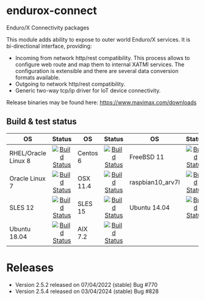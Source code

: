 # endurox-connect
Enduro/X Connectivity packages

This module adds ability to expose to outer world Enduro/X services. It is bi-directional interface, providing:

* Incoming from network http/rest compatibility. This process allows to configure web route and map them to internal XATMI services. The configuration is extensible and there are several data conversion formats available.
* Outgoing to network http/rest compatibility.
* Generic two-way tcp/ip driver for IoT device connectivity.

Release binaries may be found here: https://www.mavimax.com/downloads

## Build & test status

| OS   |      Status      | OS       |      Status   |OS       |      Status   |
|----------|:-------------:|----------|:-------------:|----------|:-------------:|
|RHEL/Oracle Linux 8| [![Build Status](http://www.silodev.com:9090/jenkins/buildStatus/icon?job=endurox-connect-ol8)](http://www.silodev.com:9090/jenkins/job/endurox-connect-ol8/) | Centos 6|[![Build Status](http://www.silodev.com:9090/jenkins/buildStatus/icon?job=endurox-connect-centos6)](http://www.silodev.com:9090/jenkins/job/endurox-connect-centos6/)|FreeBSD 11|[![Build Status](http://www.silodev.com:9090/jenkins/buildStatus/icon?job=endurox-connect-freebsd11)](http://www.silodev.com:9090/jenkins/job/endurox-connect-freebsd11/)|
|Oracle Linux 7|[![Build Status](http://www.silodev.com:9090/jenkins/buildStatus/icon?job=endurox-connect-ol7)](http://www.silodev.com:9090/jenkins/job/endurox-connect-ol7/)|OSX 11.4|[![Build Status](http://www.silodev.com:9090/jenkins/buildStatus/icon?job=endurox-connect-osx11_4)](http://www.silodev.com:9090/jenkins/job/endurox-connect-osx11_4/)|raspbian10_arv7l|[![Build Status](http://www.silodev.com:9090/jenkins/buildStatus/icon?job=endurox-connect-raspbian10_arv7l)](http://www.silodev.com:9090/jenkins/job/endurox-connect-raspbian10_arv7l/)|
|SLES 12|[![Build Status](http://www.silodev.com:9090/jenkins/buildStatus/icon?job=endurox-connect-sles12)](http://www.silodev.com:9090/jenkins/job/endurox-connect-sles12/)|SLES 15|[![Build Status](http://www.silodev.com:9090/jenkins/buildStatus/icon?job=endurox-connect-sles15)](http://www.silodev.com:9090/jenkins/job/endurox-connect-sles15/)|Ubuntu 14.04| [![Build Status](http://www.silodev.com:9090/jenkins/buildStatus/icon?job=endurox-connect-ubuntu14)](http://www.silodev.com:9090/jenkins/job/endurox-connect-ubuntu14/)|
|Ubuntu 18.04| [![Build Status](http://www.silodev.com:9090/jenkins/buildStatus/icon?job=endurox-connect-ubuntu18)](http://www.silodev.com:9090/jenkins/job/endurox-connect-ubuntu18/)|AIX 7.2| [![Build Status](http://www.silodev.com:9090/jenkins/buildStatus/icon?job=endurox-connect-aix7_2)](http://www.silodev.com:9090/jenkins/job/endurox-connect-aix7_2/)|


# Releases

- Version 2.5.2 released on 07/04/2022 (stable) Bug #770
- Version 2.5.4 released on 03/04/2024 (stable) Bug #828

